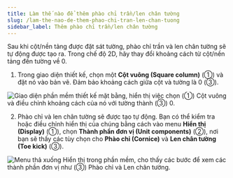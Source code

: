 ```yaml
---
title: Làm thế nào để thêm phào chỉ trần/len chân tường
slug: /lam-the-nao-de-them-phao-chi-tran-len-chan-tuong
sidebar_label: Thêm phào chỉ trần/len chân tường
---
```


Sau khi cột/nền tảng được đặt sát tường, phào chỉ trần và len chân tường sẽ tự động được tạo ra. Trong chế độ 2D, hãy thay đổi khoảng cách từ cột/nền tảng đến tường về 0.

1. Trong giao diện thiết kế, chọn một **Cột vuông (Square column)** (①) và đặt nó vào bản vẽ. Đảm bảo khoảng cách giữa cột và tường là 0 (③).

![Giao diện phần mềm thiết kế mặt bằng, hiển thị việc chọn (①) Cột vuông và điều chỉnh khoảng cách của nó với tường thành (③) 0.](https://storage.googleapis.com/jegavn_kb/images/c6cec719-0de3-4c79-a5ec-5473019397a9.png)

2. Phào chỉ và len chân tường sẽ được tạo tự động. Bạn có thể kiểm tra hoặc điều chỉnh hiển thị của chúng bằng cách vào menu **Hiển thị (Display)** (①), chọn **Thành phần đơn vị (Unit components)** (②), nơi bạn sẽ thấy các tùy chọn cho **Phào chỉ (Cornice)** và **Len chân tường (Toe kick)** (③).

![Menu thả xuống Hiển thị trong phần mềm, cho thấy các bước để xem các thành phần đơn vị như (③) Phào chỉ và Len chân tường.](https://storage.googleapis.com/jegavn_kb/images/6f02802c-743e-4ed4-af0f-82442731c815.png)